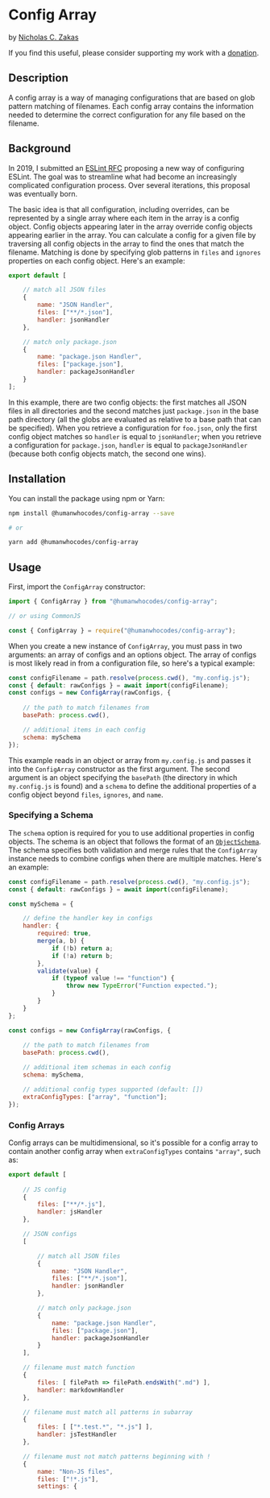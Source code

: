 # Config Array

by [Nicholas C. Zakas](https://humanwhocodes.com)

If you find this useful, please consider supporting my work with a [donation](https://humanwhocodes.com/donate).

## Description

A config array is a way of managing configurations that are based on glob pattern matching of filenames. Each config array contains the information needed to determine the correct configuration for any file based on the filename. 

## Background

In 2019, I submitted an [ESLint RFC](https://github.com/eslint/rfcs/pull/9) proposing a new way of configuring ESLint. The goal was to streamline what had become an increasingly complicated configuration process. Over several iterations, this proposal was eventually born.

The basic idea is that all configuration, including overrides, can be represented by a single array where each item in the array is a config object. Config objects appearing later in the array override config objects appearing earlier in the array. You can calculate a config for a given file by traversing all config objects in the array to find the ones that match the filename. Matching is done by specifying glob patterns in `files` and `ignores` properties on each config object. Here's an example:

```js
export default [

    // match all JSON files
    {
        name: "JSON Handler",
        files: ["**/*.json"],
        handler: jsonHandler
    },

    // match only package.json
    {
        name: "package.json Handler",
        files: ["package.json"],
        handler: packageJsonHandler
    }
];
```

In this example, there are two config objects: the first matches all JSON files in all directories and the second matches just `package.json` in the base path directory (all the globs are evaluated as relative to a base path that can be specified). When you retrieve a configuration for `foo.json`, only the first config object matches so `handler` is equal to `jsonHandler`; when you retrieve a configuration for `package.json`, `handler` is equal to `packageJsonHandler` (because both config objects match, the second one wins).

## Installation

You can install the package using npm or Yarn:

```bash
npm install @humanwhocodes/config-array --save

# or

yarn add @humanwhocodes/config-array
```

## Usage

First, import the `ConfigArray` constructor:

```js
import { ConfigArray } from "@humanwhocodes/config-array";

// or using CommonJS

const { ConfigArray } = require("@humanwhocodes/config-array");
```

When you create a new instance of `ConfigArray`, you must pass in two arguments: an array of configs and an options object. The array of configs is most likely read in from a configuration file, so here's a typical example:

```js
const configFilename = path.resolve(process.cwd(), "my.config.js");
const { default: rawConfigs } = await import(configFilename);
const configs = new ConfigArray(rawConfigs, {
    
    // the path to match filenames from
    basePath: process.cwd(),

    // additional items in each config
    schema: mySchema
});
```

This example reads in an object or array from `my.config.js` and passes it into the `ConfigArray` constructor as the first argument. The second argument is an object specifying the `basePath` (the directory in which `my.config.js` is found) and a `schema` to define the additional properties of a config object beyond `files`, `ignores`, and `name`.

### Specifying a Schema

The `schema` option is required for you to use additional properties in config objects. The schema is an object that follows the format of an [`ObjectSchema`](https://npmjs.com/package/@humanwhocodes/object-schema). The schema specifies both validation and merge rules that the `ConfigArray` instance needs to combine configs when there are multiple matches. Here's an example:

```js
const configFilename = path.resolve(process.cwd(), "my.config.js");
const { default: rawConfigs } = await import(configFilename);

const mySchema = {

    // define the handler key in configs
    handler: {
        required: true,
        merge(a, b) {
            if (!b) return a;
            if (!a) return b;
        },
        validate(value) {
            if (typeof value !== "function") {
                throw new TypeError("Function expected.");
            }
        }
    }
};

const configs = new ConfigArray(rawConfigs, {
    
    // the path to match filenames from
    basePath: process.cwd(),

    // additional item schemas in each config
    schema: mySchema,

    // additional config types supported (default: [])
    extraConfigTypes: ["array", "function"];
});
```

### Config Arrays

Config arrays can be multidimensional, so it's possible for a config array to contain another config array when `extraConfigTypes` contains `"array"`, such as:

```js
export default [
    
    // JS config
    {
        files: ["**/*.js"],
        handler: jsHandler
    },

    // JSON configs
    [

        // match all JSON files
        {
            name: "JSON Handler",
            files: ["**/*.json"],
            handler: jsonHandler
        },

        // match only package.json
        {
            name: "package.json Handler",
            files: ["package.json"],
            handler: packageJsonHandler
        }
    ],

    // filename must match function
    {
        files: [ filePath => filePath.endsWith(".md") ],
        handler: markdownHandler
    },

    // filename must match all patterns in subarray
    {
        files: [ ["*.test.*", "*.js"] ],
        handler: jsTestHandler
    },

    // filename must not match patterns beginning with !
    {
        name: "Non-JS files",
        files: ["!*.js"],
        settings: {
      